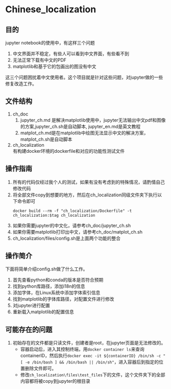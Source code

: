 # Chinese_localization
## 目的
jupyter notebook的使用中，有这样三个问题

1. 中文界面并不稳定，有些人可以看到中文界面，有些看不到
2. 无法正常下载有中文的PDF
3. matplotlib和基于它的包画出的图没有中文

这三个问题困扰着中文使用者。这个项目就是针对这些问题，对jupyter做的一些修复改造工作。  

## 文件结构

1. ch_doc  
    1. jupyter_ch.md 是解决matplotlib使用中，jupyter无法输出中文pdf和图像的方案,jupyter_ch.sh是自动脚本, jupyter_en.md是英文教程  
    2. matplot_ch.md是在matplotlib中绘图无法显示中文的解决方案，matplot_ch.sh是自动脚本
3. ch_localization  
有构建docker环境的dockerfile和对应的功能性测试文件

## 操作指南

1. 所有的代码仅经过我个人的测试，如果有没有考虑到的特殊情况，请酌情自己修改代码
2. 将全部文件copy到想要的地方，然后在ch_localization同级文件夹下执行以下命令即可  
    ```
    docker build --rm -f "ch_localization/Dockerfile" -t ch_localization:$tag ch_localization
    ```
3. 如果你需要jupyter的中文化，请参考ch_doc/jupyter_ch.sh
4. 如果你需要matplotlib打印出中文，请参考ch_doc/matplot_ch.sh
5. ch_localization/files/config.sh是上面两个功能的整合

## 操作简介

下面将简单介绍config.sh做了什么工作。  
1. 首先查看python和conda的版本是否符合预期
2. 找到python库路径，添加i18n的信息
3. 添加字体，在Linux系统中添加字体索引信息
4. 找到matplotlib的字体库路径，对配置文件进行修改
5. 对jupyter进行配置
6. 重新载入matplotlib的配置信息

## 可能存在的问题
1. 初始存在的文件都是只读文件，创建者是root，在jupyter页面是无法修改的。
    * 容器启动后，进入其控制终端，用`docker container ls`来查询containerID，然后执行`docker exec -it ${containerID} /bin/sh -c "[ -e /bin/bash ] && /bin/bash || /bin/sh"`，进入容器后到指定的位置删除文件即可。
    * 修改`ch_localization\files\test_files`下的文件，这个文件夹下的全部内容都将被copy到jupyter的根目录

